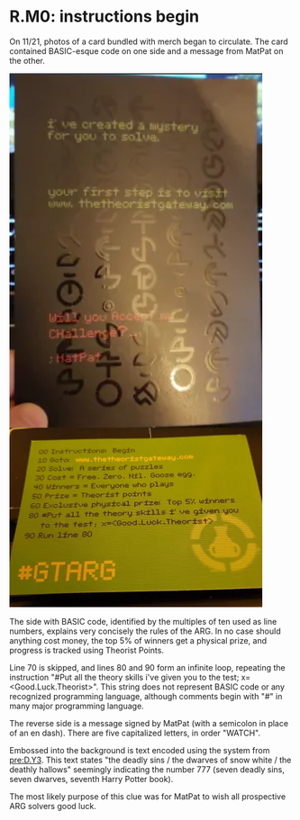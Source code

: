# R.M0: instructions begin

On 11/21, photos of a card bundled with merch began to circulate. The card contained BASIC-esque code on one side and a message from MatPat on the other.

![](../../.gitbook/assets/image%20%282%29.png)

The side with BASIC code, identified by the multiples of ten used as line numbers, explains very concisely the rules of the ARG. In no case should anything cost money, the top 5% of winners get a physical prize, and progress is tracked using Theorist Points.

Line 70 is skipped, and lines 80 and 90 form an infinite loop, repeating the instruction "\#Put all the theory skills i've given you to the test; x=&lt;Good.Luck.Theorist&gt;". This string does not represent BASIC code or any recognized programming language, although comments begin with "\#" in many major programming language.

The reverse side is a message signed by MatPat \(with a semicolon in place of an en dash\). There are five capitalized letters, in order "WATCH".

Embossed into the background is text encoded using the system from [pre:D.Y3](../../pre-arg/digital/d.y3-youareprepared.md). This text states "the deadly sins / the dwarves of snow white / the deathly hallows" seemingly indicating the number 777 \(seven deadly sins, seven dwarves, seventh Harry Potter book\).

The most likely purpose of this clue was for MatPat to wish all prospective ARG solvers good luck.

